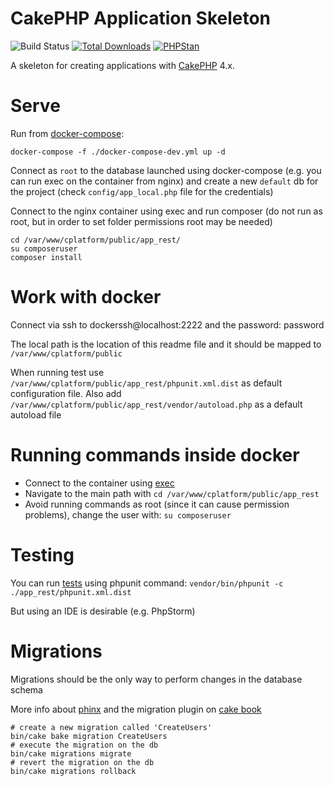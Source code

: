# CakePHP Application Skeleton

![Build Status](https://github.com/cakephp/app/actions/workflows/ci.yml/badge.svg?branch=master)
[![Total Downloads](https://img.shields.io/packagist/dt/cakephp/app.svg?style=flat-square)](https://packagist.org/packages/cakephp/app)
[![PHPStan](https://img.shields.io/badge/PHPStan-level%207-brightgreen.svg?style=flat-square)](https://github.com/phpstan/phpstan)

A skeleton for creating applications with [CakePHP](https://cakephp.org) 4.x.

# Serve
Run from [docker-compose](https://docs.docker.com/compose/install/):

```
docker-compose -f ./docker-compose-dev.yml up -d
```

Connect as `root` to the database launched using docker-compose (e.g. you can run exec on the container from nginx) and create a new `default` db for the project
(check `config/app_local.php` file for the credentials)

Connect to the nginx container using exec and run composer (do not run as root, but in order to set folder permissions root may be needed)

```
cd /var/www/cplatform/public/app_rest/
su composeruser
composer install
```

# Work with docker

Connect via ssh to dockerssh@localhost:2222 and the password: password

The local path is the location of this readme file and it should be mapped to `/var/www/cplatform/public`

When running test use `/var/www/cplatform/public/app_rest/phpunit.xml.dist` as default configuration file.
Also add `/var/www/cplatform/public/app_rest/vendor/autoload.php` as a default autoload file

# Running commands inside docker

* Connect to the container using [exec](https://docs.docker.com/engine/reference/commandline/exec/)
* Navigate to the main path with `cd /var/www/cplatform/public/app_rest`
* Avoid running commands as root (since it can cause permission problems), change the user with: `su composeruser`

# Testing

You can run [tests](https://book.cakephp.org/4/en/development/testing.html) using phpunit command: `vendor/bin/phpunit -c ./app_rest/phpunit.xml.dist`

But using an IDE is desirable (e.g. PhpStorm)

# Migrations

Migrations should be the only way to perform changes in the database schema

More info about [phinx](https://book.cakephp.org/phinx/0/en/migrations.html) and the migration plugin on [cake book](https://book.cakephp.org/migrations/3/en/index.html)

```
# create a new migration called 'CreateUsers'
bin/cake bake migration CreateUsers
# execute the migration on the db
bin/cake migrations migrate
# revert the migration on the db
bin/cake migrations rollback
```
